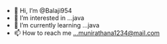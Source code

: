 - 👋 Hi, I’m @Balaji954
- 👀 I’m interested in ...java
- 🌱 I’m currently learning ...java
- 📫 How to reach me ...munirathana1234@mail.com
<!---
Balaji954/Balaji954 is a ✨ special ✨ repository because its `README.md` (this file) appears on your GitHub profile.
You can click the Preview link to take a look at your changes.
--->
